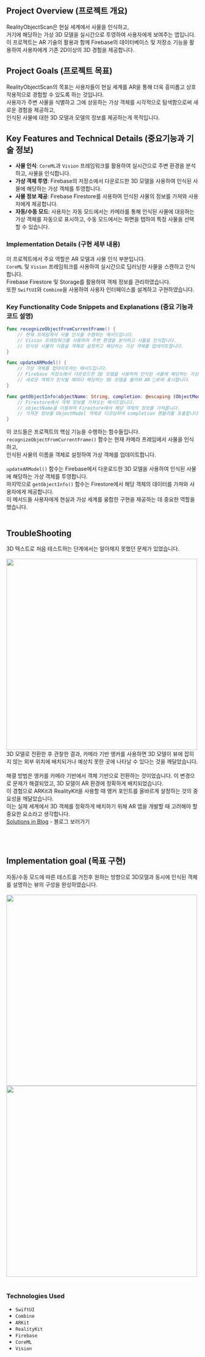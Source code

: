 
## Project Overview (프로젝트 개요)
RealityObjectScan은 현실 세계에서 사물을 인식하고, </br>
거기에 해당하는 가상 3D 모델을 실시간으로 투영하여 사용자에게 보여주는 앱입니다. </br>
이 프로젝트는 AR 기술의 활용과 함께 Firebase의 데이터베이스 및 저장소 기능을 활용하여 사용자에게 기존 2D이상의 3D 경험을 제공합니다.

## Project Goals (프로젝트 목표)
RealityObjectScan의 목표는 사용자들이 현실 세계를 AR을 통해 더욱 흥미롭고 상호작용적으로 경험할 수 있도록 하는 것입니다. </br>
사용자가 주변 사물을 식별하고 그에 상응하는 가상 객체를 시각적으로 탐색함으로써 새로운 경험을 제공하고,</br>
인식된 사물에 대한 3D 모델과 모델의 정보를 제공하는게 목적입니다.

## Key Features and Technical Details (중요기능과 기술 정보)
- **사물 인식**: `CoreML`과 `Vision` 프레임워크를 활용하여 실시간으로 주변 환경을 분석하고, 사물을 인식합니다.
- **가상 객체 투영**: Firebase의 저장소에서 다운로드한 3D 모델을 사용하여 인식된 사물에 해당하는 가상 객체를 투영합니다.
- **사물 정보 제공**: Firebase Firestore를 사용하여 인식된 사물의 정보를 가져와 사용자에게 제공합니다.
- **자동/수동 모드**: 사용자는 자동 모드에서는 카메라를 통해 인식된 사물에 대응하는 가상 객체를 자동으로 표시하고, 수동 모드에서는 화면을 탭하여 특정 사물을 선택할 수 있습니다.

### Implementation Details (구현 세부 내용)
이 프로젝트에서 주요 역할은 AR 모델과 사물 인식 부분입니다.</br>
`CoreML` 및 `Vision` 프레임워크를 사용하여 실시간으로 딥러닝한 사물을 스캔하고 인식합니다. </br>
Firebase Firestore 및 Storage를 활용하여 객체 정보를 관리하였습니다. </br>
또한 `SwiftUI`와 `Combine`을 사용하여 사용자 인터페이스를 설계하고 구현하였습니다.

### Key Functionality Code Snippets and Explanations (중요 기능과 코드 설명)
```swift
func recognizeObjectFromCurrentFrame() {
    // 현재 프레임에서 사물 인식을 수행하는 메서드입니다.
    // Vision 프레임워크를 사용하여 주변 환경을 분석하고 사물을 인식합니다.
    // 인식된 사물의 이름을 객체로 설정하고 해당하는 가상 객체를 업데이트합니다.
}

func updateARModel() {
    // 가상 객체를 업데이트하는 메서드입니다.
    // Firebase 저장소에서 다운로드한 3D 모델을 사용하여 인식된 사물에 해당하는 가상 객체를 투영합니다.
    // 새로운 객체가 인식될 때마다 해당하는 3D 모델을 불러와 AR 뷰에 표시합니다.
}

func getObjectInfo(objectName: String, completion: @escaping (ObjectModel?, Error?) -> Void) {
    // Firestore에서 객체 정보를 가져오는 메서드입니다.
    // objectName을 이용하여 Firestore에서 해당 객체의 정보를 가져옵니다.
    // 가져온 정보를 ObjectModel 객체로 디코딩하여 completion 핸들러를 호출합니다.
}
```
이 코드들은 프로젝트의 핵심 기능을 수행하는 함수들입니다. </br>
`recognizeObjectFromCurrentFrame()` 함수는 현재 카메라 프레임에서 사물을 인식하고,</br>
인식된 사물의 이름을 객체로 설정하여 가상 객체를 업데이트합니다. </br></br>
`updateARModel()` 함수는 Firebase에서 다운로드한 3D 모델을 사용하여 인식된 사물에 해당하는 가상 객체를 투영합니다.</br>
마지막으로 `getObjectInfo()` 함수는 Firestore에서 해당 객체의 데이터를 가져와 사용자에게 제공합니다. </br>
이 메서드들 사용자에게 현실과 가상 세계를 융합한 구현을 제공하는 데 중요한 역할을 했습니다.
</br></br>
## TroubleShooting
3D 텍스트로 처음 테스트하는 단계에서는 알아채지 못했던 문제가 있었습니다. </br></br>
<img src ="https://github.com/tv1039/ARRealityObjectScan/assets/62321931/5763366f-4b22-4242-8160-ef66e2283497" width="500px" /></br>
3D 모델로 전환한 후 관찰한 결과, 카메라 기반 앵커를 사용하면 3D 모델이 뷰에 잡히지 않는 외부 위치에 배치되거나 예상치 못한 곳에 나타날 수 있다는 것을 깨달았습니다. 
</br></br>
해결 방법은 앵커를 카메라 기반에서 객체 기반으로 전환하는 것이었습니다. 이 변경으로 문제가 해결되었고, 3D 모델이 AR 환경에 정확하게 배치되었습니다. </br>
이 경험으로 ARKit과 RealityKit을 사용할 때 앵커 포인트를 올바르게 설정하는 것의 중요성을 깨달았습니다. </br>
이는 실제 세계에서 3D 객체를 정확하게 배치하기 위해 AR 앱을 개발할 때 고려해야 할 중요한 요소라고 생각합니다. </br>
[Solutions in Blog](https://velog.io/@messeung/SwiftUI-ARKit-%EB%B0%8F-Core-ML%EC%9D%84-%EC%9D%B4%EC%9A%A9%ED%95%9C-%EC%8B%A4%EC%8B%9C%EA%B0%84-%EC%82%AC%EB%AC%BC-%EC%9D%B8%EC%8B%9D3) - 블로그 보러가기

</br></br>
## Implementation goal (목표 구현)
자동/수동 모드에 따른 테스트를 거친후 원하는 방향으로 3D모델과 동시에 인식된 객체를 설명하는 뷰의 구성을 완성하였습니다.</br></br>
<img src="https://github.com/tv1039/ARRealityObjectScan/assets/62321931/757206a9-40b9-4a54-bf7d-82eac888efb7" width="500px" />
<img src="https://github.com/tv1039/ARRealityObjectScan/assets/62321931/e99971db-31e2-43b4-8a88-8e1f5544a0b1" width="500px" />
</br></br>

### Technologies Used
- `SwiftUI`
- `Combine`
- `ARKit`
- `RealityKit`
- `Firebase`
- `CoreML`
- `Vision`


